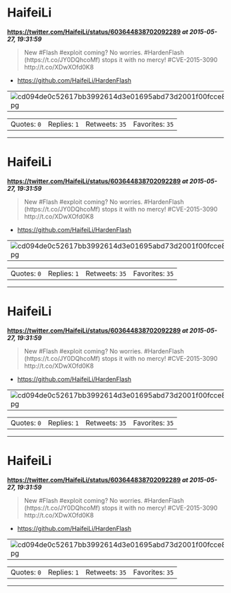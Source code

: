# HaifeiLi
**https://twitter.com/HaifeiLi/status/603644838702092289 _at 2015-05-27, 19:31:59_**
<blockquote>
New #Flash #exploit coming? No worries. #HardenFlash (https://t.co/JY0DQhcoMf) stops it with no mercy! #CVE-2015-3090 http://t.co/XDwXOfd0K8
</blockquote>

* https://github.com/HaifeiLi/HardenFlash

<table><tr>
<td><img src="pictures/cd094de0c52617bb3992614d3e01695abd73d2001f00fcce8580853f5c831680.jpg" alt="cd094de0c52617bb3992614d3e01695abd73d2001f00fcce8580853f5c831680.jpg"></td>
</table></tr>
<table><tr>
<td>Quotes: <code>0</code></td>
<td>Replies: <code>1</code></td>
<td>Retweets: <code>35</code></td>
<td>Favorites: <code>35</code></td>
</tr></table>

---

# HaifeiLi
**https://twitter.com/HaifeiLi/status/603644838702092289 _at 2015-05-27, 19:31:59_**
<blockquote>
New #Flash #exploit coming? No worries. #HardenFlash (https://t.co/JY0DQhcoMf) stops it with no mercy! #CVE-2015-3090 http://t.co/XDwXOfd0K8
</blockquote>

* https://github.com/HaifeiLi/HardenFlash

<table><tr>
<td><img src="pictures/cd094de0c52617bb3992614d3e01695abd73d2001f00fcce8580853f5c831680.jpg" alt="cd094de0c52617bb3992614d3e01695abd73d2001f00fcce8580853f5c831680.jpg"></td>
</table></tr>
<table><tr>
<td>Quotes: <code>0</code></td>
<td>Replies: <code>1</code></td>
<td>Retweets: <code>35</code></td>
<td>Favorites: <code>35</code></td>
</tr></table>

---

# HaifeiLi
**https://twitter.com/HaifeiLi/status/603644838702092289 _at 2015-05-27, 19:31:59_**
<blockquote>
New #Flash #exploit coming? No worries. #HardenFlash (https://t.co/JY0DQhcoMf) stops it with no mercy! #CVE-2015-3090 http://t.co/XDwXOfd0K8
</blockquote>

* https://github.com/HaifeiLi/HardenFlash

<table><tr>
<td><img src="pictures/cd094de0c52617bb3992614d3e01695abd73d2001f00fcce8580853f5c831680.jpg" alt="cd094de0c52617bb3992614d3e01695abd73d2001f00fcce8580853f5c831680.jpg"></td>
</table></tr>
<table><tr>
<td>Quotes: <code>0</code></td>
<td>Replies: <code>1</code></td>
<td>Retweets: <code>35</code></td>
<td>Favorites: <code>35</code></td>
</tr></table>

---

# HaifeiLi
**https://twitter.com/HaifeiLi/status/603644838702092289 _at 2015-05-27, 19:31:59_**
<blockquote>
New #Flash #exploit coming? No worries. #HardenFlash (https://t.co/JY0DQhcoMf) stops it with no mercy! #CVE-2015-3090 http://t.co/XDwXOfd0K8
</blockquote>

* https://github.com/HaifeiLi/HardenFlash

<table><tr>
<td><img src="pictures/cd094de0c52617bb3992614d3e01695abd73d2001f00fcce8580853f5c831680.jpg" alt="cd094de0c52617bb3992614d3e01695abd73d2001f00fcce8580853f5c831680.jpg"></td>
</table></tr>
<table><tr>
<td>Quotes: <code>0</code></td>
<td>Replies: <code>1</code></td>
<td>Retweets: <code>35</code></td>
<td>Favorites: <code>35</code></td>
</tr></table>

---

